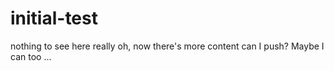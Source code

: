 # initial-test
nothing to see here
really
oh, now there's more content
can I push?
Maybe I can too ...
